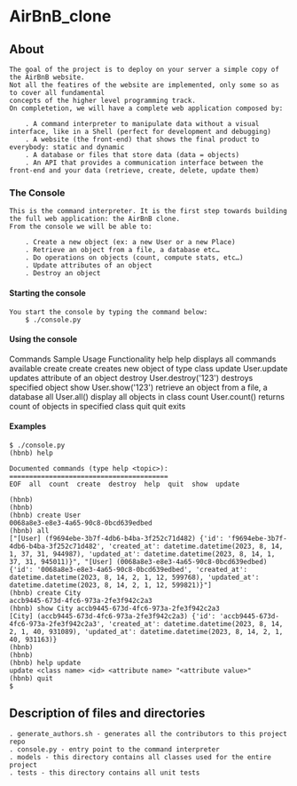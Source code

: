 # AirBnB_clone

## About

    The goal of the project is to deploy on your server a simple copy of the AirBnB website.
    Not all the featires of the website are implemented, only some so as to cover all fundamental 
    concepts of the higher level programming track.
    On completetion, we will have a complete web application composed by:

        . A command interpreter to manipulate data without a visual interface, like in a Shell (perfect for development and debugging)
        . A website (the front-end) that shows the final product to everybody: static and dynamic
        . A database or files that store data (data = objects)
        . An API that provides a communication interface between the front-end and your data (retrieve, create, delete, update them)

### The Console

    This is the command interpreter. It is the first step towards building the full web application: the AirBnB clone.
    From the console we will be able to:

        . Create a new object (ex: a new User or a new Place)
        . Retrieve an object from a file, a database etc…
        . Do operations on objects (count, compute stats, etc…)
        . Update attributes of an object
        . Destroy an object

#### Starting the console

    You start the console by typing the command below:
        $ ./console.py


#### Using the console

Commands	Sample Usage	            Functionality
help	    help	                    displays all commands available
create	    create <class>	            creates new object of type class
update	    User.update	                updates attribute of an object
destroy	    User.destroy('123')	        destroys specified object
show	    User.show('123')	        retrieve an object from a file, a database
all	        User.all()	                display all objects in class
count	    User.count()	            returns count of objects in specified class
quit	    quit	                    exits

#### Examples

    $ ./console.py
    (hbnb) help

    Documented commands (type help <topic>):
    ========================================
    EOF  all  count  create  destroy  help  quit  show  update

    (hbnb)
    (hbnb)
    (hbnb) create User
    0068a8e3-e8e3-4a65-90c8-0bcd639edbed
    (hbnb) all
    ["[User] (f9694ebe-3b7f-4db6-b4ba-3f252c71d482) {'id': 'f9694ebe-3b7f-4db6-b4ba-3f252c71d482', 'created_at': datetime.datetime(2023, 8, 14, 1, 37, 31, 944987), 'updated_at': datetime.datetime(2023, 8, 14, 1, 37, 31, 945011)}", "[User] (0068a8e3-e8e3-4a65-90c8-0bcd639edbed) {'id': '0068a8e3-e8e3-4a65-90c8-0bcd639edbed', 'created_at': datetime.datetime(2023, 8, 14, 2, 1, 12, 599768), 'updated_at': datetime.datetime(2023, 8, 14, 2, 1, 12, 599821)}"]
    (hbnb) create City
    accb9445-673d-4fc6-973a-2fe3f942c2a3
    (hbnb) show City accb9445-673d-4fc6-973a-2fe3f942c2a3
    [City] (accb9445-673d-4fc6-973a-2fe3f942c2a3) {'id': 'accb9445-673d-4fc6-973a-2fe3f942c2a3', 'created_at': datetime.datetime(2023, 8, 14, 2, 1, 40, 931089), 'updated_at': datetime.datetime(2023, 8, 14, 2, 1, 40, 931163)}
    (hbnb) 
    (hbnb) 
    (hbnb) help update
    update <class name> <id> <attribute name> "<attribute value>"
    (hbnb) quit
    $


## Description of files and directories

    . generate_authors.sh - generates all the contributors to this project repo
    . console.py - entry point to the command interpreter
    . models - this directory contains all classes used for the entire project
    . tests - this directory contains all unit tests
